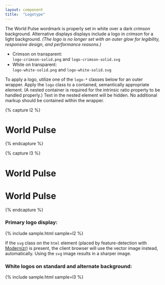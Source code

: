 ```yaml
---
layout: component
title:  "Logotype"
---
```


The World Pulse wordmark is properly set in white over a dark
<em class="crimson">crimson</em> background. Alternative displays displays
include a logo in <em class="crimson">crimson</em> for a light background.
_(The logo is no longer set with an outer glow for legibility, responsive
design, and performance reasons.)_

- <span class="crimson">Crimson</span> on transparent: <br />
  `logo-crimson-solid.png` and `logo-crimson-solid.svg`
- White on transparent: <br />
  `logo-white-solid.png` and `logo-white-solid.svg`

To apply a logo, utilize one of the `logo-*` classes below for an outer wrapper.
Apply the `logo` class to a contained, semantically appropriate element. (A
nested container is required for the intrinsic ratio property to be handled
properly.) Text in the nested element will be hidden. No additional markup
should be contained within the wrapper.

{% capture l2 %}
<div class="logo-white-solid">
  <h1 class="logo">World Pulse</h1>
</div>
{% endcapture %}

{% capture l3 %}
<div class="logo-crimson-solid">
  <h1 class="logo">World Pulse</h1>
</div>
<div class="logo-white-solid crimson-gradient">
  <h1 class="logo">World Pulse</h1>
</div>
{% endcapture %}

### Primary logo display:
{% include sample.html sample=l2 %}

If the `svg` class on the `html` element (placed by feature-detection with
[Modernizr](http://modernizr.com/)) is present, the client browser will use the
vector image instead, automatically. Using the `svg` image results in a sharper
image.

### White logos on standard and alternate background:
{% include sample.html sample=l3 %}
